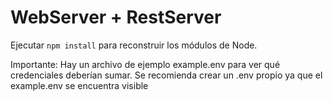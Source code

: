 # WebServer + RestServer

Ejecutar ```npm install``` para reconstruir los módulos de Node.

Importante: Hay un archivo de ejemplo example.env para ver qué credenciales deberían sumar. Se recomienda crear un .env propio ya que el example.env se encuentra visible
